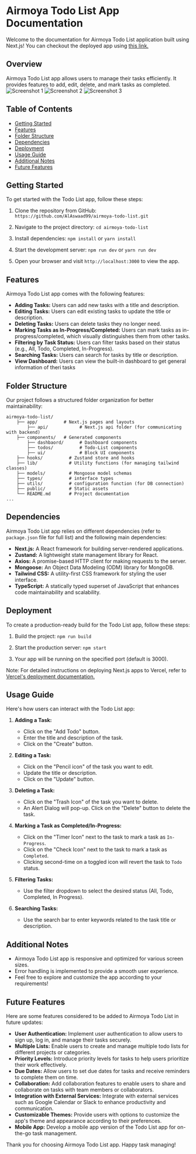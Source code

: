 # Airmoya Todo List App Documentation

Welcome to the documentation for Airmoya Todo List application built using Next.js! You can checkout the deployed app using [this link.](https://airmoya-todo-list.vercel.app/)

## Overview 
Airmoya Todo List app allows users to manage their tasks efficiently. It provides features to add, edit, delete, and mark tasks as completed. 
![Screenshot 1](https://raw.githubusercontent.com/AlAswaad99/airmoya-todo-list/main/screenshots/Screenshot%202024-04-29%20114830.png)
![Screenshot 2](https://raw.githubusercontent.com/AlAswaad99/airmoya-todo-list/main/screenshots/Screenshot%202024-04-29%20114851.png)
![Screenshot 3](https://raw.githubusercontent.com/AlAswaad99/airmoya-todo-list/main/screenshots/Screenshot%202024-04-29%20114919.png)


## Table of Contents  
- [Getting Started](#getting-started) 
- [Features](#features) 
- [Folder Structure](#folder-structure) 
- [Dependencies](#dependencies) 
- [Deployment](#deployment) 
- [Usage Guide](#usage-guide) 
- [Additional Notes](#additional-notes) 
- [Future Features](#future-features)

## Getting Started 
To get started with the Todo List app, follow these steps:

1. Clone the repository from GitHub:
   `https://github.com/AlAswaad99/airmoya-todo-list.git `
   
2.  Navigate to the project directory:
       `cd airmoya-todo-list` 
    
3.  Install dependencies:
     `npm install`  or `yarn install` 
    
4.  Start the development server:
    `npm run dev` or `yarn run dev`

5. Open your browser and visit `http://localhost:3000` to view the app.

## Features

Airmoya Todo List app comes with the following features:

- **Adding Tasks:** Users can add new tasks with a title and description.
- **Editing Tasks:** Users can edit existing tasks to update the title or description.
- **Deleting Tasks:** Users can delete tasks they no longer need.
- **Marking Tasks as In-Progress/Completed:** Users can mark tasks as in-progress/completed, which visually distinguishes them from other tasks.
- **Filtering by Task Status:** Users can filter tasks based on their status (e.g., All, Todo, Completed, In-Progress).
- **Searching Tasks:** Users can search for tasks by title or description.
- **View Dashboard:** Users can view the built-in dashboard to get general information of theri tasks


## Folder Structure

Our project follows a structured folder organization for better maintainability:
```
airmoya-todo-list/
	├── app/          # Next.js pages and layouts
		├── api/      		# Next.js api folder (for communicating with backend)
	├── components/   # Generated components
		├── dashbaord/      # Dashboard components
		├── todos/     		# Todo-List components
		├── ui/     		# Block UI components
	├── hooks/          # Zustand store and hooks
	├── lib/          	# Utility functions (for managing tailwind classes)
	├── models/         # Mongoose model schemas
	├── types/      	# interface types
	├── utils/      	# configuration function (for DB connection)
	├── public/         # Static assets
	└── README.md       # Project documentation
...
```

## Dependencies

Airmoya Todo List app relies on different dependencies (refer to `package.json` file for full list) and the following main dependencies:

-   **Next.js:** A React framework for building server-rendered applications.
-   **Zustand:** A lightweight state management library for React.
-   **Axios:** A promise-based HTTP client for making requests to the server.
-   **Mongoose:** An Object Data Modeling (ODM) library for MongoDB.
-   **Tailwind CSS:** A utility-first CSS framework for styling the user interface.
-  **TypeScript:** A statically typed superset of JavaScript that enhances code maintainability and scalability.

## Deployment

To create a production-ready build for the Todo List app, follow these steps:

1.  Build the project:
    `npm run build` 
    
2.  Start the production server:
    `npm start` 
    
3.  Your app will be running on the specified port (default is 3000).

Note: For detailed instructions on deploying Next.js apps to Vercel, refer to [Vercel's deployment documentation.](https://nextjs.org/learn-pages-router/basics/deploying-nextjs-app)

## Usage Guide

Here's how users can interact with the Todo List app:

1.  **Adding a Task:**
    -   Click on the "Add Todo" button.
    -   Enter the title and description of the task.
    -   Click on the "Create" button.

2.  **Editing a Task:**
    -   Click on the "Pencil icon" of the task you want to edit.
    -   Update the title or description.
    -   Click on the "Update" button.

3.  **Deleting a Task:**
    -   Click on the "Trash Icon" of the task you want to delete.
    -   An Alert Dialog will pop-up. Click on the "Delete" button to delete the task.

4.  **Marking a Task as Completed/In-Progress:**
    -   Click on the "Timer Icon" next to the task to mark a task as `In-Progress`.
    -   Click on the "Check Icon" next to the task to mark a task as `Completed`.
    -   Clicking second-time on a toggled icon will revert the task to `Todo` status.

5.  **Filtering Tasks:**
    -   Use the filter dropdown to select the desired status (All, Todo, Completed, In Progress).

6.  **Searching Tasks:**
    -   Use the search bar to enter keywords related to the task title or description.

## Additional Notes

-   Airmoya Todo List app is responsive and optimized for various screen sizes.
-   Error handling is implemented to provide a smooth user experience.
-   Feel free to explore and customize the app according to your requirements!

## Future Features

Here are some features considered to be added to Airmoya Todo List in future updates:
- **User Authentication:** Implement user authentication to allow users to sign up, log in, and manage their tasks securely.
- **Multiple Lists:** Enable users to create and manage multiple todo lists for different projects or categories.
- **Priority Levels:** Introduce priority levels for tasks to help users prioritize their work effectively.
- **Due Dates:** Allow users to set due dates for tasks and receive reminders to complete them on time.
- **Collaboration:** Add collaboration features to enable users to share and collaborate on tasks with team members or collaborators.
- **Integration with External Services:** Integrate with external services such as Google Calendar or Slack to enhance productivity and communication.
- **Customizable Themes:** Provide users with options to customize the app's theme and appearance according to their preferences.
- **Mobile App:** Develop a mobile app version of the Todo List app for on-the-go task management.

Thank you for choosing Airmoya Todo List app. Happy task managing!
